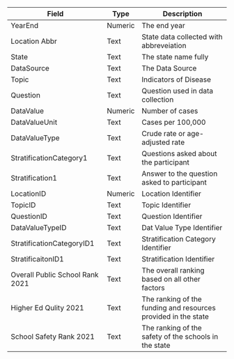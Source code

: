 | Field | Type | Description |
|---------------|---------|---------------------------------|
| YearEnd | Numeric | The end year|
| Location Abbr | Text | State data collected with abbreveiation |
| State | Text | The state name fully |
| DataSource | Text | The Data Source |
| Topic | Text | Indicators of Disease |
| Question | Text | Question used in data collection |
| DataValue | Numeric |Number of cases |
| DataValueUnit | Text | Cases per 100,000 |
| DataValueType | Text | Crude rate or age-adjusted rate |
| StratificationCategory1 | Text | Questions asked about the participant |
| Stratification1 | Text | Answer to the question asked to participant |
| LocationID | Numeric | Location Identifier |
| TopicID | Text | Topic Identifier |
| QuestionID | Text | Question Identifier |
| DataValueTypeID | Text | Dat Value Type Identifier |
| StratificationCategoryID1 | Text | Stratification Category Identifier |
| StratificaitonID1 | Text | Stratification Identifier |
| Overall Public School Rank 2021 | Text | The overall ranking based on all other factors|
| Higher Ed Qulity 2021 | Text | The ranking of the funding and resources provided in the state |
| School Safety Rank 2021 | Text | The ranking of the safety of the schools in the state |
